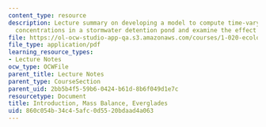 ```yaml
---
content_type: resource
description: Lecture summary on developing a model to compute time-varying phosphorous
  concentrations in a stormwater detention pond and examine the effect of pond size.
file: https://ol-ocw-studio-app-qa.s3.amazonaws.com/courses/1-020-ecology-ii-engineering-for-sustainability-spring-2008/860c054b34c45afc0d5520bdaad4a063_lec1_2.pdf
file_type: application/pdf
learning_resource_types:
- Lecture Notes
ocw_type: OCWFile
parent_title: Lecture Notes
parent_type: CourseSection
parent_uid: 2bb5b4f5-59b6-0424-b61d-8b6f049d1e7c
resourcetype: Document
title: Introduction, Mass Balance, Everglades
uid: 860c054b-34c4-5afc-0d55-20bdaad4a063
---
```

